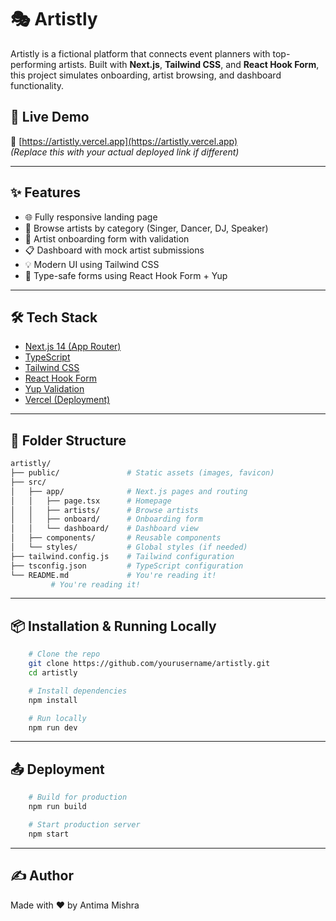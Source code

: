 # 🎭 Artistly

Artistly is a fictional platform that connects event planners with top-performing artists. Built with **Next.js**, **Tailwind CSS**, and **React Hook Form**, this project simulates onboarding, artist browsing, and dashboard functionality.

## 🚀 Live Demo

🔗 [https://artistly.vercel.app](https://artistly.vercel.app)  
_(Replace this with your actual deployed link if different)_

---

## ✨ Features

- 🌐 Fully responsive landing page
- 🎨 Browse artists by category (Singer, Dancer, DJ, Speaker)
- 📝 Artist onboarding form with validation
- 📋 Dashboard with mock artist submissions
- 💡 Modern UI using Tailwind CSS
- 🔧 Type-safe forms using React Hook Form + Yup

---

## 🛠 Tech Stack

- [Next.js 14 (App Router)](https://nextjs.org/)
- [TypeScript](https://www.typescriptlang.org/)
- [Tailwind CSS](https://tailwindcss.com/)
- [React Hook Form](https://react-hook-form.com/)
- [Yup Validation](https://github.com/jquense/yup)
- [Vercel (Deployment)](https://vercel.com)

---

## 📂 Folder Structure

```bash
artistly/
├── public/               # Static assets (images, favicon)
├── src/
│   ├── app/              # Next.js pages and routing
│   │   ├── page.tsx      # Homepage
│   │   ├── artists/      # Browse artists
│   │   ├── onboard/      # Onboarding form
│   │   └── dashboard/    # Dashboard view
│   ├── components/       # Reusable components
│   └── styles/           # Global styles (if needed)
├── tailwind.config.js    # Tailwind configuration
├── tsconfig.json         # TypeScript configuration
└── README.md             # You're reading it!
         # You're reading it!
```
---


## 📦 Installation & Running Locally
```bash
    # Clone the repo
    git clone https://github.com/yourusername/artistly.git
    cd artistly

    # Install dependencies
    npm install

    # Run locally
    npm run dev
```
---

## 📤 Deployment
```bash 
    # Build for production
    npm run build

    # Start production server
    npm start
```
---
## ✍️ Author
Made with ❤️ by Antima Mishra